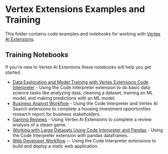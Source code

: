 # Vertex Extensions Examples and Training

This folder contains code examples and notebooks for working with [Vertex AI Extensions](https://cloud.google.com/vertex-ai/generative-ai/docs/extensions/overview). 

## Training Notebooks

If you're new to Vertex AI Extentions these notebooks will help you get started.

* [Data Exploration and Model Training with Vertex Extensions Code Interpreter](notebooks/data_science_code_interpreter.ipynb) - Using the Code Interpreter extension to do basic data science tasks like analyzing data, cleaning a dataset, training an ML model, and making predictions with an ML model.
* [Business Analyst Workflow](notebooks/business_analyst_workflow_vertexai_extensions.ipynb) - Using the Code Interpreter and Vertex AI Search extensions to complete a housing investment opportunities research report for business stakeholders.
* [Gaming Reviews](notebooks/game_review_analysis_vertexai_extensions.ipynb) - Using Vertex AI Extensions to complete a review analysis of a steam game.
* [Working with Large Datasets Using Code Interpreter and Pandas](notebooks/pandas_code_interpreter.ipynb) - Using the Code Interpreter extension with pandas dataframes.
* [Web Developer Workflow](notebooks/web_developer_workflow_vertexai_extensions.ipynb) -- Using the Code Interpreter extensions to build and deploy a static web application.
